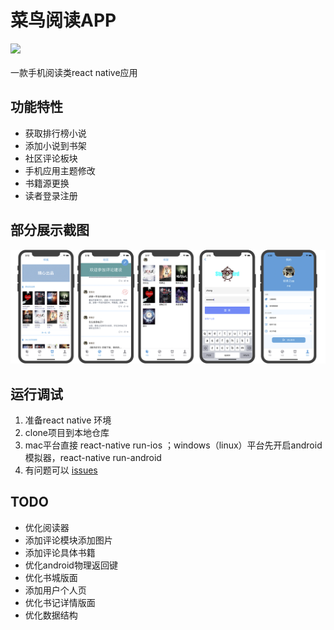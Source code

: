 # 菜鸟阅读APP
[![](https://img.shields.io/badge/Download-v1.1.3-orange.svg)](https://github.com/zhang1024899756/clumsy_bird_read/releases)<br>  
一款手机阅读类react native应用
## 功能特性
* 获取排行榜小说
* 添加小说到书架
* 社区评论板块
* 手机应用主题修改
* 书籍源更换
* 读者登录注册
## 部分展示截图
<img src="https://github.com/zhang1024899756/clumsy_bird_read/blob/master/ShowImage/ShouImage.png"/>

## 运行调试
1. 准备react native 环境
2. clone项目到本地仓库
3. mac平台直接 react-native run-ios ；windows（linux）平台先开启android模拟器，react-native run-android
4. 有问题可以 [issues](https://github.com/zhang1024899756/clumsy_bird_read/issues)
## TODO
* 优化阅读器
* 添加评论模块添加图片
* 添加评论具体书籍
* 优化android物理返回键
* 优化书城版面
* 添加用户个人页
* 优化书记详情版面
* 优化数据结构
